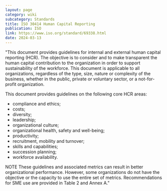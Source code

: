 ```yaml
---
layout: page
category: wiki
subcategory: Standards
title: ISO 30414 Human Capital Reporting
publication: ISO
link: https://www.iso.org/standard/69338.html
date: 2024-03-13
---
```


"This document provides guidelines for internal and external human capital reporting (HCR). The objective is to consider and to make transparent the human capital contribution to the organization in order to support sustainability of the workforce. This document is applicable to all organizations, regardless of the type, size, nature or complexity of the business, whether in the public, private or voluntary sector, or a not-for-profit organization.

This document provides guidelines on the following core HCR areas:

* compliance and ethics;
* costs;
* diversity;
* leadership;
* organizational culture;
* organizational health, safety and well-being;
* productivity;
* recruitment, mobility and turnover;
* skills and capabilities;
* succession planning;
* workforce availability.

NOTE These guidelines and associated metrics can result in better organizational performance. However, some organizations do not have the objective or the capacity to use the entire set of metrics. Recommendations for SME use are provided in Table 2 and Annex A."
